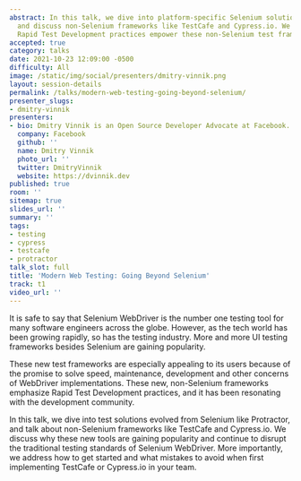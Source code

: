 ```yaml
---
abstract: In this talk, we dive into platform-specific Selenium solutions like Protractor,
  and discuss non-Selenium frameworks like TestCafe and Cypress.io. We discuss how
  Rapid Test Development practices empower these non-Selenium test frameworks.
accepted: true
category: talks
date: 2021-10-23 12:09:00 -0500
difficulty: All
image: /static/img/social/presenters/dmitry-vinnik.png
layout: session-details
permalink: /talks/modern-web-testing-going-beyond-selenium/
presenter_slugs:
- dmitry-vinnik
presenters:
- bio: Dmitry Vinnik is an Open Source Developer Advocate at Facebook.
  company: Facebook
  github: ''
  name: Dmitry Vinnik
  photo_url: ''
  twitter: DmitryVinnik
  website: https://dvinnik.dev
published: true
room: ''
sitemap: true
slides_url: ''
summary: ''
tags:
- testing
- cypress
- testcafe
- protractor
talk_slot: full
title: 'Modern Web Testing: Going Beyond Selenium'
track: t1
video_url: ''
---
```


It is safe to say that Selenium WebDriver is the number one testing tool for many software engineers across the globe. However, as the tech world has been growing rapidly, so has the testing industry. More and more UI testing frameworks besides Selenium are gaining popularity. 

These new test frameworks are especially appealing to its users because of the promise to solve speed, maintenance, development and other concerns of WebDriver implementations. These new, non-Selenium frameworks emphasize Rapid Test Development practices, and it has been resonating with the development community. 

In this talk, we dive into test solutions evolved from Selenium like Protractor, and talk about non-Selenium frameworks like TestCafe and Cypress.io. We discuss why these new tools are gaining popularity and continue to disrupt the traditional testing standards of Selenium WebDriver. More importantly, we address how to get started and what mistakes to avoid when first implementing TestCafe or Cypress.io in your team.
